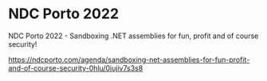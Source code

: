 # NDC Porto 2022
NDC Porto  2022 - Sandboxing .NET assemblies for fun, profit and of course security!

https://ndcporto.com/agenda/sandboxing-net-assemblies-for-fun-profit-and-of-course-security-0hlu/0iujiv7s3s8
